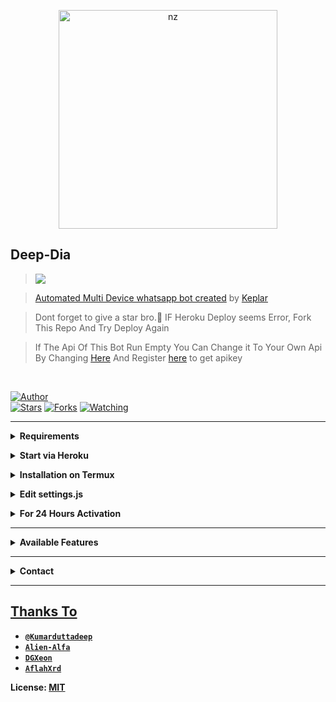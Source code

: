 <p align="center">
<img src="https://telegra.ph/file/78104dbfeb6f03b2ce3c7.jpg" alt="nz" width="350"/>
</p>

## Deep-Dia

> <a href="https://youtu.be/Bxtun6vfAAk"><img src="https://img.shields.io/badge/Tutorial-Video-ff0000?style=for-the-badge&logo=youtube&logoColor=ff000000&link=https://www.youtube.com/channel/UCatMCR1X_VtazQKhDCgz_eg" /><br>

> [Automated Multi Device whatsapp bot created](https://github.com/kumarduttadeep) by [Keplar](https://www.youtube.com/channel/UCu-TyFlJEIRY_15lg7FlpGA)

> Dont forget to give a star bro.🥲 IF Heroku Deploy seems Error, Fork This Repo And Try Deploy Again

> If The Api Of This Bot Run Empty You Can Change it To Your Own Api By Changing [Here](https://github.com/darkdeepbot/Dark-Deep/blob/88a9551d7a7fd3fb8c620f9f8047e49edc1dbc3e/settings.js) And Register [here](https://zenzapis.xyz/) to get apikey


</br>

<a href="https://github.com/darkdeepbot"><img title="Author" src="https://img.shields.io/badge/Author-Keplar-blue.svg?color=54aeff&style=for-the-badge&logo=github" /></a>  
<a href="https://github.com/darkdeepbot/Dark-Deep"><img title="Stars" src="https://img.shields.io/github/stars/nexusNw/Gojo-Satoru?color=54aeff&style=flat-square" /></a>
<a href="https://github.com/nexusNw/Gojo-Satoru/network/members"><img title="Forks" src="https://img.shields.io/github/forks/nexusNw/Gojo-Satoru?color=54aeff&style=flat-square" /></a>
<a href="https://github.com/nexusNw/Gojo-Satoru/watchers"><img title="Watching" src="https://img.shields.io/github/watchers/nexusNw/Gojo-Satoru?label=watchers&color=54aeff&style=flat-square" /></a> <br>

---

<!-- Requirements -->
<b><details><summary>Requirements</summary></b>
* Some Text Editor
* [Node JS](https://nodejs.org/en/)
* [Git](https://git-scm.com/downloads)
* [FFMPEG](https://ffmpeg.org/download.html)
  
```bash
Add FFmpeg to PATH environment variable
```
</details>


<!-- Start via Heroku -->
<b><details><summary>Start via Heroku</summary></b>

* Scan QR In Your Whatsapp From [Here](https://replit.com/@DarkDeep/Dark-Bot?v=1?outputonly=1&lite=1#index.js)
* Fork This Repo By Clicking [Here](https://github.com/darkdeepbot/Dark-Deep)
* then Deploy The Bot From [Here](https://heroku.com/deploy)
* Wait 5-10 Min To Deploy 
* After Deploying On The Worker And Check The Logs

</details>



<!-- Installation via Termux -->
<b><details><summary>Installation on Termux</summary></b>
```bash
> apt update
> apt upgrade
> pkg update && pkg upgrade
> pkg install bash
> pkg install libwebp
> pkg install git -y
> pkg install nodejs -y 
> pkg install ffmpeg -y 
> pkg install wget
> pkg install imagemagick -y
> git https://github.com/darkdeepbot/Dark-Deep
> cd ☬𝕯𝖊𝖊𝖕𝖉𝖎𝖆☬
> npm install
```
</details>

<!-- Edit -->
<b><details><summary>Edit settings.js</summary></b>
```bash
global.APIKeys = {
	'https://zenzapis.xyz': 'YOURAPIKEY',
}
  
global.owner = ["916291588399"]
global.ownername = ["Deep Kumar Dutta"]
```
</details>


<!-- 24hrs-->
<b><details><summary>For 24 Hours Activation</summary></b>

```bash
npm i -g pm2 && pm2 start index.js && pm2 save && pm2 logs
```

</details>

----


<b><details><summary>Available Features</summary><br>
	
| Features |  Availability |
| :------: |  :----------: |
|   Convert     |       ✅     |
|   Database     |       ✅     |
|   Owner     |       ✅    |
|   Islami     |       ✅     |
|   Downloader     |       ✅     |
|   Webzone     |       ✅[      |
|   Searching     |       ✅      |
|   Textpro     |       ✅      |
|   Ephoto     |       ✅     |
|   Anime Web     |       ✅      |
|   Stalker     |       ✅      |
|   Random Text     |       ✅     |
|   Random Image     |       ✅     |
|   Nekos Life     |       ✅      |
|   More Nsfw     |       ✅      |
|   Creator     |       ✅      |

</details>


----

<!-- Contact Owner -->
<b><details><summary>Contact</summary></b>

## ```Connect With Me```
<p align="center">
<a href="https://wa.me/916291588399"><img src="https://img.shields.io/badge/Contact Nexus-25D366?style=for-the-badge&logo=whatsapp&logoColor=white" />
<script src="https://apis.google.com/js/platform.js"></script>

<div class="g-ytsubscribe" data-channelid="UC8agz4tGDexq1A9borHVVFw" data-layout="default" data-count="hidden"></div><br>
</p>

</details>


</details><hr>

## Thanks To
* [`@Kumarduttadeep`](https://github.com/kumarduttadeep)
* [`Alien-Alfa`](https://github.com/Alien-Alfa)
* [`DGXeon`](https://github.com/DGXeon)
* [`AflahXrd`](https://github.com/nexusNw)


License: [MIT](https://github.com/darkdeepbot/Dark-Deep/LICENSE)
